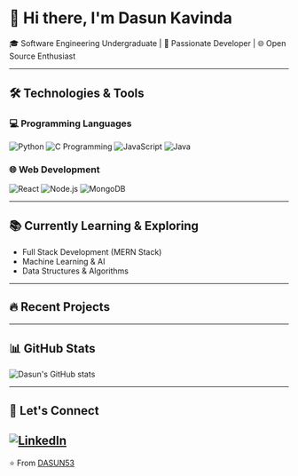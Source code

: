 # 👋 Hi there, I'm Dasun Kavinda 

🎓 Software Engineering Undergraduate | 🚀 Passionate Developer | 🌐 Open Source Enthusiast  

---

## 🛠️ Technologies & Tools  

### 💻 Programming Languages  
![Python](https://img.shields.io/badge/Python-3776AB?style=for-the-badge&logo=python&logoColor=white)
![C Programming](https://img.shields.io/badge/c-%2300599C.svg?style=for-the-badge&logo=c&logoColor=white)
![JavaScript](https://img.shields.io/badge/JavaScript-F7DF1E?style=for-the-badge&logo=javascript&logoColor=black)
![Java](https://img.shields.io/badge/Java-ED8B00?style=for-the-badge&logo=openjdk&logoColor=white)

### 🌐 Web Development  
![React](https://img.shields.io/badge/React-20232A?style=for-the-badge&logo=react&logoColor=61DAFB)
![Node.js](https://img.shields.io/badge/Node.js-43853D?style=for-the-badge&logo=node.js&logoColor=white)
![MongoDB](https://img.shields.io/badge/MongoDB-4EA94B?style=for-the-badge&logo=mongodb&logoColor=white)


---

## 📚 Currently Learning & Exploring  

- Full Stack Development (MERN Stack)  
- Machine Learning & AI 
- Data Structures & Algorithms   

---

## 🔥 Recent Projects  


---

## 📊 GitHub Stats  

![Dasun's GitHub stats](https://github-readme-stats.vercel.app/api?username=DASUN53&show_icons=true&theme=radical)


---

## 🤝 Let's Connect  

[![LinkedIn](https://img.shields.io/badge/LinkedIn-0077B5?style=for-the-badge&logo=linkedin&logoColor=white)](https://www.linkedin.com/in/dasun-kavinda-6b948526a?utm_source=share&utm_campaign=share_via&utm_content=profile&utm_medium=android_app)
---

⭐ From [DASUN53](https://github.com/DASUN53)
